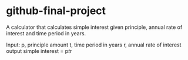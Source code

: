 # github-final-project

A calculator that calculates simple interest given principle, annual rate of interest and time period in years.

Input:
  p, principle amount
  t, time period in years
  r, annual rate of interest
output
  simple interest = p*t*r
